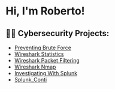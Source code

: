 <h1>Hi, I'm Roberto!

<h2>👨‍💻 Cybersecurity Projects:</h2>

- [Preventing Brute Force](https://github.com/RMBaez/Snort-Challenge/blob/main/README.md)
- [Wireshark Statistics](https://github.com/RMBaez/Statistics/blob/main/README.md)
- [Wireshark Packet Filtering](https://github.com/RMBaez/Protocol-Filter/blob/main/README.md)
- [Wireshark Nmap](https://github.com/RMBaez/NMAP/blob/main/README.md)
- [Investigating With Splunk](https://github.com/RMBaez/Investigating-With-Splunk/blob/main/README.md)
- [Splunk_Conti](https://github.com/RMBaez/Conti/blob/main/README.md)

